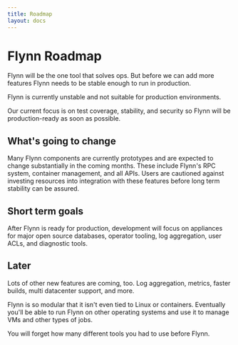 ```yaml
---
title: Roadmap
layout: docs
---
```


# Flynn Roadmap

Flynn will be the one tool that solves ops. But before we can add more features Flynn needs to be stable enough to run in production.

Flynn is currently unstable and not suitable for production environments.

Our current focus is on test coverage, stability, and security so Flynn will be production-ready as soon as possible.

## What's going to change

Many Flynn components are currently prototypes and are expected to change substantially in the coming months. These include Flynn's RPC system, container management, and all APIs. Users are cautioned against investing resources into integration with these features before long term stability can be assured.

## Short term goals

After Flynn is ready for production, development will focus on appliances for major open source databases, operator tooling, log aggregation, user ACLs, and diagnostic tools.

## Later

Lots of other new features are coming, too. Log aggregation, metrics, faster builds, multi datacenter support, and more.

Flynn is so modular that it isn't even tied to Linux or containers. Eventually you'll be able to run Flynn on other operating systems and use it to manage VMs and other types of jobs.

You will forget how many different tools you had to use before Flynn.
